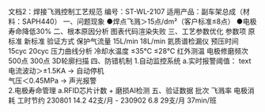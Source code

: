 文档2：焊接飞溅控制工艺规范
编号：ST-WL-2107
适用产品：副车架总成（材料：SAPH440）
一、问题现象
●焊点飞溅＞15点/dm²（客户标准≤8点）
●电极寿命降低30%
二、根本原因分析
图表代码渲染失败
三、工艺参数优化
参数项	原标准	新标准	验证方式
保护气流量	15L/min	18L/min	氦质谱检漏仪
预压时间	15cyc	20cyc	压力曲线分析
冷却水温度	≤35℃	≤28℃	红外测温
电极修磨频次	500点	300点	3D轮廓扫描
四、防错机制
1.自动监控系统
a.实时报警阈值：
text
电流波动＞±1.5KA → 自动停机  
气压＜0.45MPa → 声光报警  
2.电极寿命管理
a.RFID芯片计数 + 磨损AI检测
五、验证数据
批次	飞溅率	电极消耗	工时节约
230801	14.2	42支/月	-
230902	6.8	29支/月	37min/班



